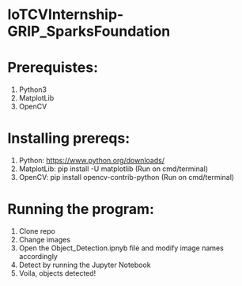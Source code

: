# IoTCVInternship-GRIP_SparksFoundation

# Prerequistes:
1. Python3
3. MatplotLib
4. OpenCV

# Installing prereqs:
1. Python: https://www.python.org/downloads/
2. MatplotLib: pip install -U matplotlib (Run on cmd/terminal)
3. OpenCV:  pip install opencv-contrib-python (Run on cmd/terminal)

# Running the program:
1. Clone repo 
2. Change images
3. Open the Object_Detection.ipnyb file and modify image names accordingly
4. Detect by running the Jupyter Notebook
5. Voila, objects detected!
